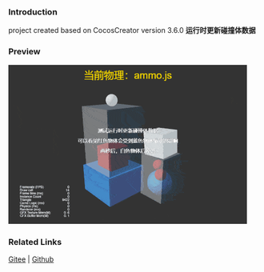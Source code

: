 ### Introduction

project created based on CocosCreator version 3.6.0 **运行时更新碰撞体数据** 

### Preview
![image](../../../gif/202203/2022030426.gif)

### Related Links
[Gitee](https://gitee.com/mirrors_cocos-creator/example-3d/blob/master/physics-3d/assets/cases/scenes) | [Github](https://github.com/cocos-creator/example-3d/blob/master/physics-3d/assets/cases/scenes)